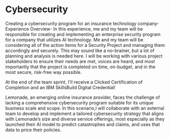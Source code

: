 # Cybersecurity
Creating a cybersecurity program for an insurance technology company-
Experience Overview-
In this experience, me and my team will be responsible for creating and implementing an enterprise security program for a company that utilizes AI technology. Me and my team will be considering all of the action items for a Security Project and managing them accordingly and securely. This may sound like a no-brainer, but a lot of planning and analysis is needed here. I will be working with various project stakeholders to ensure their needs are met, voices are heard, and most importantly that the project is completed on time, on-budget, and in the most secure, risk-free way possible.

At the end of the team sprint, I'll receive a Clicked Certification of Completion and an IBM SkillsBuild Digital Credential! 

Lemonade, an emerging online insurance provider, faces the challenge of lacking a comprehensive cybersecurity program suitable for its unique business scale and scope. In this scenario,I will collaborate with an external team to develop and implement a tailored cybersecurity strategy that aligns with Lemonade’s size and diverse service offerings, most especially as they launched their AI model to predict catastrophes and claims, and uses that data to price their policies.
